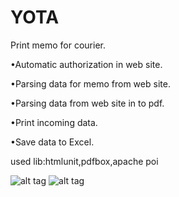 # YOTA
Print memo for courier.

•Automatic authorization in web site.

•Parsing data for memo from web site.

•Parsing data from web site in to pdf.

•Print incoming data.

•Save data to Excel.

used lib:htmlunit,pdfbox,apache poi


![alt tag](https://3.downloader.disk.yandex.ru/disk/f1aabfe71c5dfd2be13a96f1ad4dc756438798efb86709ae9dd5debb5ceb3159/57cc1830/J-V_zsRGMFData15Lw19aiTqSmjK_chpC3URpQghNt3sgyOe6v69NPaz-EVbwhCvMIQWWyfwsUXJsfc73Nh9dg%3D%3D?uid=0&filename=QIP%20Shot%20-%20Screen%20543.png&disposition=inline&hash=&limit=0&content_type=image%2Fpng&fsize=18497&hid=b9c54707900a99fa42d1d142ccfa9640&media_type=image&tknv=v2&etag=64c9833545137cfba261f5ed56d68e3a)
![alt tag](https://3.downloader.disk.yandex.ru/disk/64db3f0e1ad5976ab0957ce25f08da90503544f13dde5a510ac7f9bc21a319df/57cc18c0/J-V_zsRGMFData15Lw19au2Ixeva5nsfnT3_X88Krunds55WBNOnxm6GdxJPokXvjCO5O_DIzldqFF7RXwbDRQ%3D%3D?uid=0&filename=QIP%20Shot%20-%20Screen%20544.png&disposition=inline&hash=&limit=0&content_type=image%2Fpng&fsize=25504&hid=cb671ebc21595d3653fa0ba6346d87ec&media_type=image&tknv=v2&etag=f1e47f907a21a0b38d11007e15647800)
